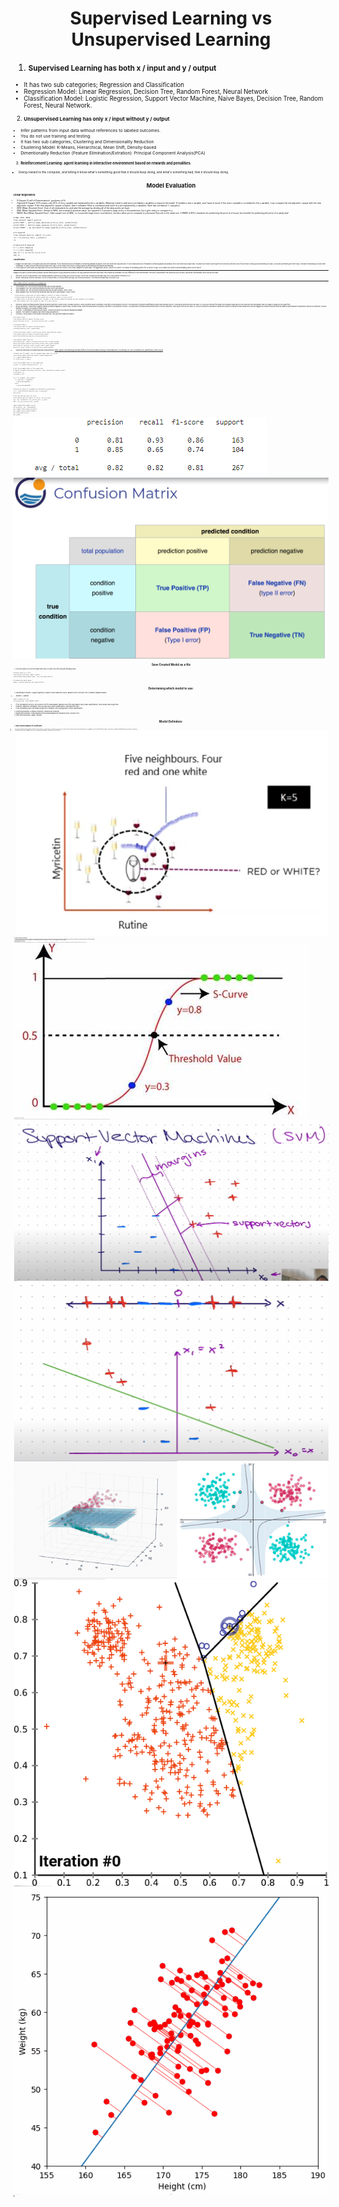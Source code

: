 <h1 align="center">Supervised Learning vs Unsupervised Learning</h1>

1. **<small>Supervised Learning has both x / input and y / output**<small>
- It has two sub categories; Regression and Classification
- Regression Model: Linear Regression, Decision Tree, Random Forest, Neural Network
- Classification Model: Logistic Regression, Support Vector Machine, Naive Bayes, Decision Tree, Random Forest, Neural Network.

2. **<small>Unsupervised Learning has only x / input without y / output**<small>
- Infer patterns from input data without references to labeled outcomes.
- You do not use training and testing.
- It has two sub categories, Clustering and Dimensionality Reduction
- Clustering Model: K-Means, Hierarchical, Mean Shift, Density-based
- Dimentionality Reduction (Feature Elimination/Extration): Principal Component Analysis(PCA) 

3. **<small>Reinforcement Learning: agent learning in interactive environment based on rewards and penalities.**<small>
- Giving reward to the computer, and letting it know what's something good that it should keep doing, and what's something bad, that it should stop doing.

<h1 align="center">Model Evaluation</h1>

**<small>Linear Regression:**<small>
  - R-Square (Coeff of Determination): goodness of fit
  - Adjusted R-Square: 40% means only 40% of the y variable are explained by the x variables. Meaning I need to add more correlated x variables to improve the model. If I added a new x variable, and I want to know if this new x variable is correlated to the y variable, I can compare the old adjusted r square with the new adjusted r square. If the new adjusted r square is higher, then it indicates there is correlation and more of y are explained by x variables. Note that correlation != casuation.
  - MAE (Mean Absolute Error): Sum of all residuals/error, and take the average by dividing all of the data points we have.
  - MSE (Mean Squared Error): Similar to MAE, but instead of absolute value, we squared it. It punishes large errors in the prediction, but it gets tricky to compare to y.
  - RMSE (Root Mean Squared Error): Take square root of MSE, so it punishes large errors in prediction, but also allow you to compare to y because they are in the same unit. A RMSE of $10 is fantastic for predicting the price of a house, but horrible for predicting the price of a candy bar!
```
# MAE, MSE, RMSE  
from sklearn import metrics  
print('MAE:', metrics.mean_absolute_error(y_test, prediction))  
print('MSE:', metrics.mean_squared_error(y_test, prediction))  
print('RMSE:', np.sqrt(metrics.mean_squared_error(y_test, prediction)))  

# R Squared  
from sklearn.metrics import r2_score  
r2 = r2_score(y_test, y_predict)  
r2  

# Adjusted R Squared  
k = x_test.shape[1]  
n = x_test.shape[0]  
adj_r2 = 1-(1-r2)*(n-1)/(n-k-1)  
adj_r2  
```

**<small>Classification:**<small>
1. Imagine you have class A for apples and class B for bananas. If your model avoid a lot of mistakes in predicting bananas as apples, then your model has high precision. If your model avoid lots of mistakes in predicting apples as bananas, then your model has a high recall. You want your model to aim high for both precision and recall. But if your model is really good at predicting one class, but sucks at predicting the other class, it would be misleading to look at them individually. F1 takes account both precision and recall, high F1 score means your model is doing a good job at predicting both apples and bananas.  
2. There might be some cases you might want to focus on precision over recall or vice versa. Imagine you have class A for aggressive cancer, class for no cancer. The stacks of misleading cancer for no cancer is high, so you want your model to avoid mistaking cancer as no cancer.
---  
Imagine you have 10 pictures and you want to predict which picture is dog, and which picture is not dog. Recall and Precision both have True Positive as numerator, the only difference is their denominator. Precision's denominator uses prediction as your base, and Recall's denominator uses truth as your base.
- Precision: out of 10 total pictures, your model predicted 7 pictures to be dog, but it turns out only 4 out of the 7 pictures are actually dog, this is true positive. Precision is 4/7.
- Recall: Think about truth as your base. Out of 10 total pictures, 6 of the pictures are dog. Out of those 6 pictures, 4 of them are actually dog. So recall is 4/6.
---  
https://www.youtube.com/watch?v=85dtiMz9tSo
- True Positive (TP): We correctly predicted that they do have disease.
- True Negative (TN): We correctly predicted that they don't have disease.
- False Positive (FP): We incorrectly predicted that they do have disease. (Type 1 error)
- False Negative (FN): We incorrectly predicted that they don't have disease. (Type 2 error)  

```
- false positive (precision) VS false negative (recall) in terms of disease
- falsely predicted disease VS falsely predicted no disease, which is more costly?
- I should focus on having a high Recall, because if you falsely predicted someone who has disease as no disease,
then this patient won't be treated on time. It's more costly.
```
 
- Precision: When your false positive (falsely predicted positive) is more costly, increase precision. When a positive value is predicted, how often is the prediction correct? The proportion of positive identifications which were actually correct. Think about predictions as your base. Ex: Focus on Precision for Spam Filter because spam goes to the inbox are more acceptable than non-spam is caught by the spam filter.
- Recall (Sensitivity): When false negative (falsely predicted negative) is more costly, increase recall. When the actual value is positive, how often is the prediction correct? The proportion of actual positives which were correctly classified. Think about truth as your base. Ex: Focus on Recall for Fraudulent Transaction Detector because normal transactions that are flagged as possible fraud are more acceptable than fraudulent transactions that are not detected. Another example is disease, you should increase recall.
- F1 Score: A combination of precision and recall. Consider this when you have an imbalanced dataset
- Support: The number of samples each metric was calculated on.
- Accuracy: The accuracy of the model in decimal form, only good with balanced classes.
```
# Accuracy Score
from sklearn.metrics import accuracy_score  
print('Accuracy Score: ', accuracy_score(y_test, y_pred))  

# Confusion Matrix
from sklearn.metrics import confusion_matrix  
confusion_matrix(y_test, predictions)

# Check Precision, Recall, and F1-score using classification report  
from sklearn.metrics import classification_report  
print(classification_report(y_test,predictions))

from sklearn import metrics
print("Accuracy:",metrics.accuracy_score(y_test, y_pred_logreg))
print("Precision",metrics.precision_score(y_test,y_pred_logreg))
print("Recall",metrics.recall_score(y_test,y_pred_logreg))
print("f1_score",metrics.f1_score(y_test,y_pred_logreg))
```

- Adjust the threshold to increase/decrease recall/precision
https://github.com/HaomingChen1998/Portfolio-Project/blob/main/Learning%20Note/Machine%20Learning%20%26%20Statistics/09_classification_metrics.ipynb

```
# Import and fit model, use the renamed model name for y_prob.
from sklearn.model_selection import LogisticRegression
lr = LogisticRegression()
lr.fit(X_train, y_train)

# Get the probabilities of the prediction
y_prob = lr.predict_proba(X_test)[:, 1]
```

```
# Get the probabilities of the prediction
# Higher threshold increases precision, lower threshold increases recall.
y_new_pred = []
threshold = 0.8

for i in range(0, len(y_prob)):
  if y_prob[i] > threshold:
    y_new_pred.append(1)
  else:
    y_new_pred.append(0)

# Check the effect of probability threshold on predictions
cr2 = classification_report(y_test, y_new_pred)
print(cr2)
```

```
# Get the AUC and plot the curve
from sklearn.metrics import roc_curve, roc_auc_score
fpr, tpr, threshold = roc_curve(y_test, y_prob)
AUC = roc_auc_score(y_test, y_prob)

import matplotlib.pyplot as plt
plt.plot(fpr, tpr, linewidth=4)
plt.xlabel("False Positive Rate")
plt.ylabel("True Positive Rate")
plt.title("ROC Curve")
plt.grid()
```

![App Screenshot](https://github.com/HaomingChen1998/Portfolio-Project/blob/main/Learning%20Note/Photo/Log%20Evaluation.png)
![App Screenshot](https://github.com/HaomingChen1998/Portfolio-Project/blob/main/Learning%20Note/Photo/Confusion%20Matrix.png)

<h1 align="center">Save Created Model as a file</h1>

1. You don't want to re-run the model every time, so save it as a file using the following code:
```
# Export model as a file  
from sklearn.externals import joblib  
joblib.dump(created_model_name, 'new_file_name.joblib')
 
# Loading the model again
model = joblib.load('new_file_name.joblib')
```

<h1 align="center">Determining which model to use:</h1>

1. Classification Problem: (Logistic regression, Support Vector Machines (SVM), Random Forest, Decision Tree, k-Nearest Neighbors/KNN):
- Seaborn -> pairplot  
```
import seaborn as sns  
sns.pairplot(df, hue='TARGET CLASS')
```
- If not overlapped too much, use Decision Tree for small dataset, Random Forest for large dataset (Non-linear Classification), these usually take longer time.
- If almost completely overlapped, then use KNN (Non-linear Classification), KNN takes less time.
- If not overlapping, and I can draw a stright line in between, then log regression (Linear classification)
2. Clustering problems: K-Means Clustering, Hierarchical Clustering
3. Regression problems: Linear Regression, Polynomial Regression, Random Forest, Decision Tree
4. Time Series problems: ARIMA, Prophet

<h1 align="center">Model Definition:</h1>

1. **<small>KNN (K-Nearest Neighbors) for Classification**<small>
- A supervised machine learning that classifies the new data or case based on a similarity measure. It is mostly used to classifies a data point based on how its neighbours are classified. It looks at what's around you, and take the label of the majority that's around you.
- K stands for how many neighbors do we use to judge what the label is. Usually we use 3 or 5 for k.  
![App Screenshot](https://github.com/HaomingChen1998/Portfolio-Project/blob/main/Learning%20Note/Photo/KNN.png)
2. **<small>Naive Bayes for Classification**<small>
-  It describes the probability of an event occurring based on prior knowledge of conditions that might be related to the event. We assume the features are independent of each other which simplifies the calculations, making it a fast and efficient algorithm.
- By ignoring relationships among words, it has high bias. Since it works well in practice, it has low variance. It's often used in identifing Spam vs Normal messages.
3. **<small>Logistic Regression for Classification**<small>
- Used for binary classification problems, where the goal is to predict a binary outcome (e.g. yes or no, true or false, 0 or 1) based on a set of input features. It works by modeling the probability of the binary outcome as a function of the input features using a logistic function, which maps any input value to a value between 0 and 1.
![App Screenshot](https://github.com/HaomingChen1998/Portfolio-Project/blob/main/Learning%20Note/Photo/Log.png)  
4. **<small>SVM (Support Vector Machines) for Classification**<small>
- Finding the optimal hyperplane (i.e. decision boundary) that separates the data into different classes. The hyperplane is chosen such that it maximizes the margin, which is the distance between the hyperplane and the closest data points from each class. SVM can be used for both linearly separable and non-linearly separable data by using different types of kernels that transform the data into a higher dimensional space where it can be linearly separated. SVM is a popular machine learning algorithm due to its ability to handle high-dimensional data, handle non-linear decision boundaries, and its ability to avoid overfitting.
![App Screenshot](https://github.com/HaomingChen1998/Portfolio-Project/blob/main/Learning%20Note/Photo/SVM.png)
Different Dimensions:
![App Screenshot](https://github.com/HaomingChen1998/Portfolio-Project/blob/main/Learning%20Note/Photo/SVM%20different%20dimension.png)
![App Screenshot](https://github.com/HaomingChen1998/Portfolio-Project/blob/main/Learning%20Note/Photo/SVM%20Dimension.gif)  
5. **<small>K-Means Clustering for Classification (Unsupervised Learning without Label / y)**<small>
- Used for clustering data points into groups based on their similarity. The algorithm works by first randomly initializing K cluster centers, where K is the number of clusters desired. Then, for each data point, the algorithm assigns it to the nearest cluster center based on its distance to that center. After all data points are assigned to a cluster, the algorithm updates the cluster centers to be the mean of all the data points in that cluster. The algorithm then iteratively repeats this process of assigning data points to clusters and updating cluster centers until convergence is reached, where the assignment of data points to clusters no longer changes. The result is K clusters of data points that are similar to each other and dissimilar to data points in other clusters. K-means is commonly used for customer segmentation, image segmentation, and anomaly detection.  
![App Screenshot](https://github.com/HaomingChen1998/Portfolio-Project/blob/main/Learning%20Note/Photo/K%20Means.gif)
6. **<small>PCA (Principal Component Analysis), (Unsupervised Learning without Label / y)**<small>
- It is a technique used for dimensionality reduction in machine learning. The goal of PCA is to reduce the number of features in a dataset while retaining as much of the variation in the data as possible.
- PCA works by identifying the directions in which the data varies the most, known as the principal components. It then projects the data onto these principal components, creating a new set of features that capture most of the variation in the original data. The new features are linear combinations of the original features, so they are uncorrelated with each other.
- When you have a lot of features and not that many rows of data, it can make sense to run PCA. I wouldn't run PCA by default because I'd rather see the contribution of each feature to the response variable before deciding if it makes sense to reduce dimensions, but if the features seem redundant or have high multicollinearity, then it may make sense to use PCA to reduce the number of dimensions. The results of PCA may also be hard to interpret if the features being grouped together are not particularly intuitive.
![App Screenshot](https://github.com/HaomingChen1998/Portfolio-Project/blob/main/Learning%20Note/Photo/PCA.gif)

<h1 align="center">A/B Testing:</h1>

**<small>Steps**<small>
1. Randomly break the experiment into 2 groups, the control group, and treatment/test group. The control group receives the old version, and the treatment/test group receives the new version.
2. At least run the A/B testing for 2 weeks to ensure it captures a full purchase cycle.

**<small>Definition**<small>
1. Baseline Conversion Rate %: Current Conversion Rate
2. Minimum Detectable Effect %: This is the expected change, has to be reasonable. The higher the value of minimum detectable effect, the less the traffic you will need.
3. Statistical Significance: measure the likelihood that the observed value is true and not by chance. 95% level means we are going to observe this result 95% of the time.

**<small>Problems with AB Testing**<small>
1. Setting up the experiment might be impossible.
2. Experiment takes too long, it makes more sense to use already exist data, this is call **<small>Casual Inference**<small>.

<h1 align="center">Casual Inference:</h1>

1. Confounders: A variable that is not included in an experiment, yet affects the relationship between both the independent and dependent variable in an experiment. This type of variable can mix the results of an experiment and lead to unreliable findings.
- Ex: Suppose a healthcare marketing campaign is promoting a new lung health supplement and uses data showing that individuals who consume the supplement have better lung health. However, if the majority of these individuals are non-smokers, smoking becomes a confounder. The improved lung health could be due to the absence of smoking rather than the supplement.
2. Counterfactual: What would it happen without? Ex: what would have happen to lung health if Pfizer didn't introduce their supplement?
3. Selection Bias: A bias introduced to the experiment, so the sample is not representative of the whole population.
- Ex: Suppose a healthcare marketing campaign is promoting a new fitness device and collects data on its effectiveness only from fitness enthusiasts or professional athletes. This would introduce a sampling bias, as these individuals are not representative of the general population.


<h1 align="center">Percentile:</h1>

  https://www.youtube.com/watch?v=7sJaRHF03K8    
  https://www.youtube.com/watch?v=MSQpvuPL2cw 

**<small>Calculation**<small>

1. Order all the values in the data set from smallest to largest.
2. Index = (total_number_of_values * percentile_in_decimal_form)
    - If you have 10 pieces of data or values in the data set, number_of_values = 10
    - If you want to find the 25th percentile, percentile_in_decimal_form = 0.25
3. If index is WHOLE number:
    - Count the values in your data until you reach the index.
    - The kth percentile is the average of that corresponding value in your data and the value that directly follows it.
4. If index is Decimal number:
    - Round it up to the nearest whole number.
    - Count the values in your data until you reach the index.
    - The corresponding value in your data set is the kth percentile.

**<small>Meaning**<small>

- 25th percentile means the values where 25% of the data is below that value.
- 75th percentile means the values where 75% of the data is below that value.  
- Calculation Example: number of data points * 0.75  
- 50th percentile is the same as medium    
